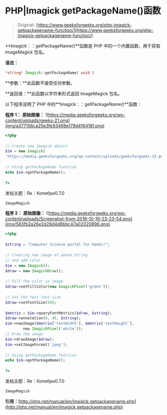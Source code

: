 # PHP|Imagick getPackageName()函数

> Original: [https://www.geeksforgeeks.org/php-imagick-getpackagename-function/](https://www.geeksforgeeks.org/php-imagick-getpackagename-function/)

**Imagick：：getPackageName()**函数是 PHP 中的一个内置函数，用于获取 ImageMagick 包名。

**语法：**

```php
*string* Imagick::getPackageName( void )
```

**参数：**此函数不接受任何参数。

**返回值：**此函数以字符串形式返回 ImageMagick 包名。

以下程序说明了 PHP 中的**Imagick：：getPackageName()**函数：

**程序 1：**
**原始图像：**
![https://media.geeksforgeeks.org/wp-content/uploads/geeks-21.png](img/a377156ca25e3fe93469e179d416418f.png)

```php
<?php

// Create new Imagick object
$im = new Imagick(
'https://media.geeksforgeeks.org/wp-content/uploads/geeksforgeeks-15.png');

// Using getPackageName function
echo $im->getPackageName();

?>
```

发帖主题：Re：Колибри0.7.0

```php
ImageMagick 

```

**程序 2：**
**原始图像：**
![https://media.geeksforgeeks.org/wp-content/uploads/Screenshot-from-2018-10-16-23-23-54.png](img/583fb2a26e2d28d4d8bbc47a02020896.png)

```php
<?php 

$string = "Computer Science portal for Geeks!"; 

// Creating new image of above String 
// and add color
$im = new Imagick(); 
$draw = new ImagickDraw(); 

// Fill the color in image 
$draw->setFillColor(new ImagickPixel('green')); 

// Set the text font size 
$draw->setFontSize(50); 

$metrix = $im->queryFontMetrics($draw, $string); 
$draw->annotation(0, 40, $string); 
$im->newImage($metrix['textWidth'], $metrix['textHeight'], 
        new ImagickPixel('white')); 
// Draw the image         
$im->drawImage($draw); 
$im->setImageFormat('jpeg'); 

// Using getPackageName function
echo $im->getPackageName();

?>
```

发帖主题：Re：Колибри0.7.0

```php
ImageMagick 

```

**引用：**[http://php.net/manual/en/imagick.getpackagename.php](http://php.net/manual/en/imagick.getpackagename.php)
